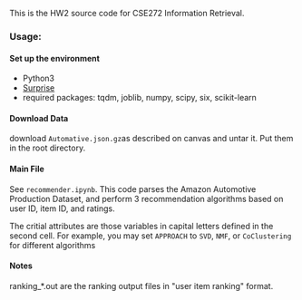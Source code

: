 This is the HW2 source code for CSE272 Information Retrieval.

### Usage:
#### Set up the environment
- Python3
- [Surprise](https://github.com/NicolasHug/Surprise)
- required packages: tqdm, joblib, numpy, scipy, six, scikit-learn

#### Download Data
download `Automative.json.gz`as described on canvas and untar it. Put them in the root directory. 
    
#### Main File
See `recommender.ipynb`. This code parses the Amazon Automotive Production Dataset, and perform 3 recommendation algorithms based on user ID, item ID, and ratings.

The critial attributes are those variables in capital letters defined in the second cell. For example, you may set `APPROACH` to `SVD`, `NMF`, or `CoClustering` for different algorithms

#### Notes
ranking_*.out are the ranking output files in "user item ranking" format.


